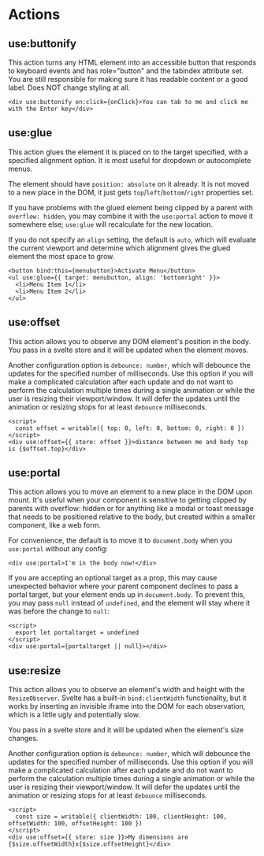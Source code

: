 # Actions

## use:buttonify
This action turns any HTML element into an accessible button that responds to keyboard events and has
role="button" and the tabindex attribute set. You are still responsible for making sure it has
readable content or a good label. Does NOT change styling at all.
```svelte
<div use:buttonify on:click={onClick}>You can tab to me and click me with the Enter key</div>
```

## use:glue
This action glues the element it is placed on to the target specified, with a specified alignment
option. It is most useful for dropdown or autocomplete menus.

The element should have `position: absolute` on it already. It is not moved to a new place in the DOM,
it just gets `top`/`left`/`bottom`/`right` properties set.

If you have problems with the glued element being clipped by a parent with `overflow: hidden`, you
may combine it with the `use:portal` action to move it somewhere else; `use:glue` will recalculate
for the new location.

If you do not specify an `align` setting, the default is `auto`, which will evaluate the current
viewport and determine which alignment gives the glued element the most space to grow.
```svelte
<button bind:this={menubutton}>Activate Menu</button>
<ul use:glue={{ target: menubutton, align: 'bottomright' }}>
  <li>Menu Item 1</li>
  <li>Menu Item 2</li>
</ul>
```

## use:offset
This action allows you to observe any DOM element's position in the body. You pass in a svelte store
and it will be updated when the element moves.

Another configuration option is `debounce: number`, which will debounce the updates for the specified
number of milliseconds. Use this option if you will make a complicated calculation after each update and do not
want to perform the calculation multiple times during a single animation or while the user is resizing
their viewport/window. It will defer the updates until the animation or resizing stops for at least `debounce`
milliseconds.
```svelte
<script>
  const offset = writable({ top: 0, left: 0, bottom: 0, right: 0 })
</script>
<div use:offset={{ store: offset }}>distance between me and body top is {$offset.top}</div>
```

## use:portal
This action allows you to move an element to a new place in the DOM upon mount. It's useful when your component
is sensitive to getting clipped by parents with overflow: hidden or for anything like a modal or toast message
that needs to be positioned relative to the body, but created within a smaller component, like a web form.

For convenience, the default is to move it to `document.body` when you `use:portal` without any config:
```svelte
<div use:portal>I'm in the body now!</div>
```
If you are accepting an optional target as a prop, this may cause unexpected behavior where your parent component
declines to pass a portal target, but your element ends up in `document.body`. To prevent this, you may pass `null`
instead of `undefined`, and the element will stay where it was before the change to `null`:
```svelte
<script>
  export let portaltarget = undefined
</script>
<div use:portal={portaltarget || null}></div>
```

## use:resize
This action allows you to observe an element's width and height with the `ResizeObserver`. Svelte has a built-in
`bind:clientWidth` functionality, but it works by inserting an invisible iframe into the DOM for each observation,
which is a little ugly and potentially slow.

You pass in a svelte store and it will be updated when the element's size changes.

Another configuration option is `debounce: number`, which will debounce the updates for the specified
number of milliseconds. Use this option if you will make a complicated calculation after each update and do not
want to perform the calculation multiple times during a single animation or while the user is resizing
their viewport/window. It will defer the updates until the animation or resizing stops for at least `debounce`
milliseconds.
```svelte
<script>
  const size = writable({ clientWidth: 100, clientHeight: 100, offsetWidth: 100, offsetHeight: 100 })
</script>
<div use:offset={{ store: size }}>My dimensions are {$size.offsetWidth}x{$size.offsetHeight}</div>
```
